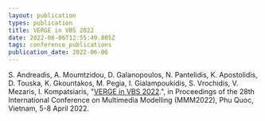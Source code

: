 ```yaml
---
layout: publication
types: publication
title: VERGE in VBS 2022
date: 2022-06-06T12:55:49.805Z
tags: conference_publications
publication_date: 2022-06-06
---
```

<!--StartFragment-->

S. Andreadis, A. Moumtzidou, D. Galanopoulos, N. Pantelidis, K. Apostolidis, D. Touska, K. Gkountakos, M. Pegia, I. Gialampoukidis, S. Vrochidis, V. Mezaris, I. Kompatsiaris, "[VERGE in VBS 2022](https://link.springer.com/chapter/10.1007/978-3-030-98355-0_50).", in Proceedings of the 28th International Conference on Multimedia Modelling (MMM2022), Phu Quoc, Vietnam, 5-8 April 2022.

<!--EndFragment-->